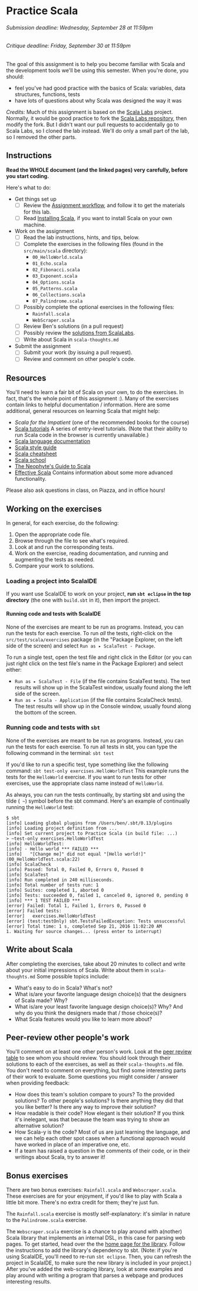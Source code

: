 # Practice Scala
###### _Submission deadline: Wednesday, September 28 at 11:59pm_
###### _Critique deadline: Friday, September 30 at 11:59pm_

The goal of this assignment is to help you become familiar with Scala and the 
development tools we'll be using this semester. When you're done, you should: 

  - feel you've had good practice with the basics of Scala: variables, data
  structures, functions, tests
  - have lots of questions about why Scala was designed the way it was

_Credits:_ Much of this assignment is based on the 
[Scala Labs](http://scala-labs.github.io/) project. Normally, it would be good 
practice to fork the
[Scala Labs repository](https://github.com/scala-labs/scala-labs/), then modify
the fork. But I didn't want our pull requests to accidentally go to Scala Labs,
so I cloned the lab instead. We'll do only a small part of the lab, so I removed
the other parts.

## Instructions
**Read the WHOLE document (and the linked pages) very carefully, before you
start coding.**

Here's what to do:

- Get things set up
  - [ ] Review the [Assignment workflow](https://github.com/hmc-cs111-fall2016/hmc-cs111-fall2016.github.io/wiki/Assignment-HOWTO), and follow it to get the materials for this lab.
  - [ ] Read [Installing Scala](https://github.com/hmc-cs111-fall2016/hmc-cs111-fall2016.github.io/wiki/Installing-Scala), if you want to install Scala on your own machine.

- Work on the assignment
  - [ ] Read the lab instructions, hints, and tips, below.
  - [ ] Complete the exercises in the following files (found in the 
  `src/main/scala` directory):
     - `00_HelloWorld.scala`
     - `01_Echo.scala`
     - `02_Fibonacci.scala`
     - `03_Exponent.scala`
     - `04_Options.scala`
     - `05_Patterns.scala`
     - `06_Collections.scala`
     - `07_Palindrome.scala`
  - [ ] Possibly complete the optional exercises in the following files:
     - `Rainfall.scala`
     - `WebScraper.scala`
  - [ ] Review Ben's solutions (in a pull request)
  - [ ] Possibly review the [solutions from ScalaLabs](https://github.com/scala-labs/scala-labs/tree/master/solutions/src/main/scala/org/scalalabs/basic).
  - [ ] Write about Scala in `scala-thoughts.md`

- Submit the assignment 
  - [ ] Submit your work (by issuing a pull request).
  - [ ] Review and comment on other people's code. 

## Resources

You'll need to learn a fair bit of Scala on your own, to do the exercises. In
fact, that's the whole point of this assignment :). Many of the exercises contain
links to helpful documentation / information. Here are some additional, general 
resources on learning Scala that might help:
   - _Scala for the Impatient_ (one of the recommended books for the course)
   - [Scala tutorials](http://scalatutorials.com/) A series of entry-level
   tutorials. (Note that their ability to run Scala code in the browser is
   currently unavailable.)   
   - [Scala language documentation](http://www.scala-lang.org/documentation/)
   - [Scala style guide](http://docs.scala-lang.org/style/)
   - [Scala cheatsheet](http://docs.scala-lang.org/cheatsheets/)
   - [Scala school](https://twitter.github.io/scala_school/)
   - [The Neophyte's Guide to Scala](http://danielwestheide.com/scala/neophytes.html)
   - [Effective Scala](https://twitter.github.io/effectivescala/) Contains 
   information about some more advanced functionality.

Please also ask questions in class, on Piazza, and in office hours!

## Working on the exercises
In general, for each exercise, do the following:
   1. Open the appropriate code file.
   1. Browse through the file to see what's required. 
   1. Look at and run the corresponding tests.
   1. Work on the exercise, reading documentation, and running and augmenting 
   the tests as needed.
   1. Compare your work to solutions.

### Loading a project into ScalaIDE
If you want use ScalaIDE to work on your project, **run `sbt eclipse` in the 
top directory** (the one with `build.sbt` in it), then import the project.

#### Running code and tests with ScalaIDE
None of the exercises are meant to be run as programs. Instead, you can run
the tests for each exercise. To run *all* the tests, right-click on the
`src/test/scala/exercises` package (in the "Package Explorer, on the left side
of the screen) and select `Run as ▸ ScalaTest - Package`.

To run a single test, open the test file and right click in the Editor (or you
can just right click on the test file's name in the Package Explorer) and select
either:
  - `Run as ▸ ScalaTest - File` (if the file contains ScalaTest tests). The
  test results will show up in the ScalaTest window, usually found along the 
  left side of the screen.
  - `Run as ▸ Scala - Application` (if the file contains ScalaCheck tests). The
  test results will show up in the Console window, usually found along the
  bottom of the screen.



### Running code and tests with `sbt`
None of the exercises are meant to be run as programs. Instead, you can run
the tests for each exercise. To run all tests in sbt, you can type the following
command in the terminal:
  `sbt test`

If you'd like to run a specific test, type something like the following command:
  `sbt test-only exercises.HelloWorldTest`
This example runs the tests for the `HelloWorld` exercise. If you want to run
tests for other exercises, use the appropriate class name instead of 
`HelloWorld`.

As always, you can run the tests continually, by starting sbt and using the
tilde (` ~`) symbol before the sbt command. Here's an example of continually 
running the `HelloWorld` test:
```
$ sbt
[info] Loading global plugins from /Users/ben/.sbt/0.13/plugins
[info] Loading project definition from ...
[info] Set current project to Practice Scala (in build file: ...)
> ~test-only exercises.HelloWorldTest
[info] HelloWorldTest:
[info] - Hello world *** FAILED ***
[info]   "[Change me]" did not equal "[Hello world!]" (00_HelloWorldTest.scala:22)
[info] ScalaCheck
[info] Passed: Total 0, Failed 0, Errors 0, Passed 0
[info] ScalaTest
[info] Run completed in 240 milliseconds.
[info] Total number of tests run: 1
[info] Suites: completed 1, aborted 0
[info] Tests: succeeded 0, failed 1, canceled 0, ignored 0, pending 0
[info] *** 1 TEST FAILED ***
[error] Failed: Total 1, Failed 1, Errors 0, Passed 0
[error] Failed tests:
[error]   exercises.HelloWorldTest
[error] (test:testOnly) sbt.TestsFailedException: Tests unsuccessful
[error] Total time: 1 s, completed Sep 21, 2016 11:02:20 AM
1. Waiting for source changes... (press enter to interrupt)
```

## Write about Scala
After completing the exercises, take about 20 minutes to collect and write about
your initial impressions of Scala. Write about them in `scala-thoughts.md` Some
possible topics include:

  - What's easy to do in Scala? What's not?
  - What is/are your favorite language design choice(s) that the designers of Scala 
  made? Why?
  - What is/are your least favorite language design choice(s)? Why? And why do
  you think the designers made that / those choice(s)?
  - What Scala features would you like to learn more about?

## Peer-review other people's work
You'll comment on at least one other person's work. Look at the 
[peer review table](https://github.com/hmc-cs111-fall2016/practice-scala/wiki/Peer-review) 
to see whom you should review. You should look through their
solutions to each of the exercises, as well as their `scala-thoughts.md` file.
You don't need to comment on everything, but find some interesting parts of
their work to evaluate. Some questions you might consider / answer when 
providing feedback:

  - How does this team's solution compare to yours? To the provided solutions?
  To other people's solutions? Is there anything they did that you like better?
  Is there any way to improve their solution?
  - How readable is their code? How elegant is their solution? If you think it's
  inelegant, was that because the team was trying to show an alternative
  solution?
  - How Scala-y is the code? Most of us are just learning the language, and we
  can help each other spot cases when a functional approach would have worked in
  place of an imperative one, etc.
  - If a team has raised a question in the comments of their code, or in their
  writings about Scala, try to answer it!

## Bonus exercises
There are two bonus exercises: `Rainfall.scala` and `Webscraper.scala`. These
exercises are for your enjoyment, if you'd like to play with Scala a little bit 
more. There's no extra credit for them; they're just fun.

The `Rainfall.scala` exercise is mostly self-explanatory: it's similar in nature
to the `Palindrome.scala` exercise.

The `Webscraper.scala` exercise is a chance to play around with a(nother) Scala
library that implements an internal DSL, in this case for parsing web pages. To
get started, head over the the 
[home page for the library](https://github.com/ruippeixotog/scala-scraper).
Follow the instructions to add the library's dependency to sbt. (Note: if you're
using ScalaIDE, you'll need to re-run `sbt eclipse`. Then, you can refresh the 
project in ScalaIDE, to make sure the new library is included in your project.)
After you've added the web-scraping library, look at some examples and play 
around with writing a program that parses a webpage and produces interesting 
results.

